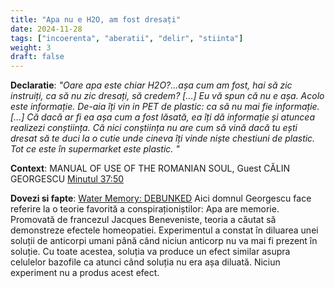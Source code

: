 ```yaml
---
title: "Apa nu e H2O, am fost dresați"
date: 2024-11-28
tags: ["incoerenta", "aberatii", "delir", "stiinta"]
weight: 3
draft: false
---
```


**Declaratie**: 
*"<span class="emphasis">Oare apa este chiar H2O?...așa cum am fost, hai să zic instruiți, ca să nu zic dresați, să credem? [...] Eu vă spun că nu e așa.</span> Acolo este informație. De-aia îți vin in PET de plastic: ca să nu mai fie informație. [...] Că dacă ar fi ea așa cum a fost lăsată, ea îți dă informație și atuncea realizezi conștiința. Că nici conștiința nu are cum să vină dacă tu ești dresat să te duci la o cutie unde cineva îți vinde niște chestiuni de plastic. Tot ce este în supermarket este plastic. "*
<br>

**Context**: MANUAL OF USE OF THE ROMANIAN SOUL, Guest CĂLIN GEORGESCU [Minutul 37:50](https://youtu.be/TOMcErkWalI?si=nFn5KB6VtH38IHwU&t=2269)
<!--more-->
**Dovezi si fapte**:  [Water Memory: DEBUNKED](https://en.wikipedia.org/wiki/Water_memory)
Aici domnul Georgescu face referire la o teorie favorită a conspiraționiștilor: Apa are memorie. Promovată de francezul Jacques Beneveniste, teoria a căutat să demonstreze efectele homeopatiei. Experimentul a constat în diluarea unei soluții de anticorpi umani până când niciun anticorp nu va mai fi prezent în soluție. Cu toate acestea, soluția va produce un efect similar asupra celulelor bazofile ca atunci când soluția nu era așa diluată. Niciun experiment nu a produs acest efect. 




